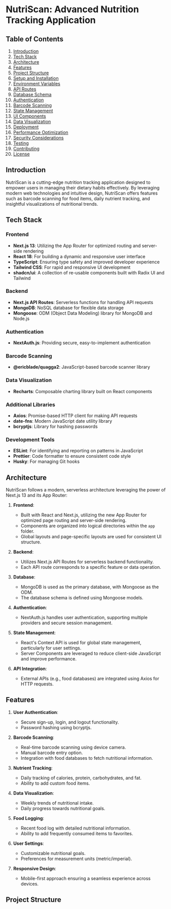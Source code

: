 # NutriScan: Advanced Nutrition Tracking Application

## Table of Contents
1. [Introduction](#introduction)
2. [Tech Stack](#tech-stack)
3. [Architecture](#architecture)
4. [Features](#features)
5. [Project Structure](#project-structure)
6. [Setup and Installation](#setup-and-installation)
7. [Environment Variables](#environment-variables)
8. [API Routes](#api-routes)
9. [Database Schema](#database-schema)
10. [Authentication](#authentication)
11. [Barcode Scanning](#barcode-scanning)
12. [State Management](#state-management)
13. [UI Components](#ui-components)
14. [Data Visualization](#data-visualization)
15. [Deployment](#deployment)
16. [Performance Optimization](#performance-optimization)
17. [Security Considerations](#security-considerations)
18. [Testing](#testing)
19. [Contributing](#contributing)
20. [License](#license)

## Introduction

NutriScan is a cutting-edge nutrition tracking application designed to empower users in managing their dietary habits effectively. By leveraging modern web technologies and intuitive design, NutriScan offers features such as barcode scanning for food items, daily nutrient tracking, and insightful visualizations of nutritional trends.

## Tech Stack

### Frontend
- **Next.js 13**: Utilizing the App Router for optimized routing and server-side rendering
- **React 18**: For building a dynamic and responsive user interface
- **TypeScript**: Ensuring type safety and improved developer experience
- **Tailwind CSS**: For rapid and responsive UI development
- **shadcn/ui**: A collection of re-usable components built with Radix UI and Tailwind

### Backend
- **Next.js API Routes**: Serverless functions for handling API requests
- **MongoDB**: NoSQL database for flexible data storage
- **Mongoose**: ODM (Object Data Modeling) library for MongoDB and Node.js

### Authentication
- **NextAuth.js**: Providing secure, easy-to-implement authentication

### Barcode Scanning
- **@ericblade/quagga2**: JavaScript-based barcode scanner library

### Data Visualization
- **Recharts**: Composable charting library built on React components

### Additional Libraries
- **Axios**: Promise-based HTTP client for making API requests
- **date-fns**: Modern JavaScript date utility library
- **bcryptjs**: Library for hashing passwords

### Development Tools
- **ESLint**: For identifying and reporting on patterns in JavaScript
- **Prettier**: Code formatter to ensure consistent code style
- **Husky**: For managing Git hooks

## Architecture

NutriScan follows a modern, serverless architecture leveraging the power of Next.js 13 and its App Router:

1. **Frontend**: 
   - Built with React and Next.js, utilizing the new App Router for optimized page routing and server-side rendering.
   - Components are organized into logical directories within the `app` folder.
   - Global layouts and page-specific layouts are used for consistent UI structure.

2. **Backend**:
   - Utilizes Next.js API Routes for serverless backend functionality.
   - Each API route corresponds to a specific feature or data operation.

3. **Database**:
   - MongoDB is used as the primary database, with Mongoose as the ODM.
   - The database schema is defined using Mongoose models.

4. **Authentication**:
   - NextAuth.js handles user authentication, supporting multiple providers and secure session management.

5. **State Management**:
   - React's Context API is used for global state management, particularly for user settings.
   - Server Components are leveraged to reduce client-side JavaScript and improve performance.

6. **API Integration**:
   - External APIs (e.g., food databases) are integrated using Axios for HTTP requests.

## Features

1. **User Authentication**: 
   - Secure sign-up, login, and logout functionality.
   - Password hashing using bcryptjs.

2. **Barcode Scanning**:
   - Real-time barcode scanning using device camera.
   - Manual barcode entry option.
   - Integration with food databases to fetch nutritional information.

3. **Nutrient Tracking**:
   - Daily tracking of calories, protein, carbohydrates, and fat.
   - Ability to add custom food items.

4. **Data Visualization**:
   - Weekly trends of nutritional intake.
   - Daily progress towards nutritional goals.

5. **Food Logging**:
   - Recent food log with detailed nutritional information.
   - Ability to add frequently consumed items to favorites.

6. **User Settings**:
   - Customizable nutritional goals.
   - Preferences for measurement units (metric/imperial).

7. **Responsive Design**:
   - Mobile-first approach ensuring a seamless experience across devices.

## Project Structure

